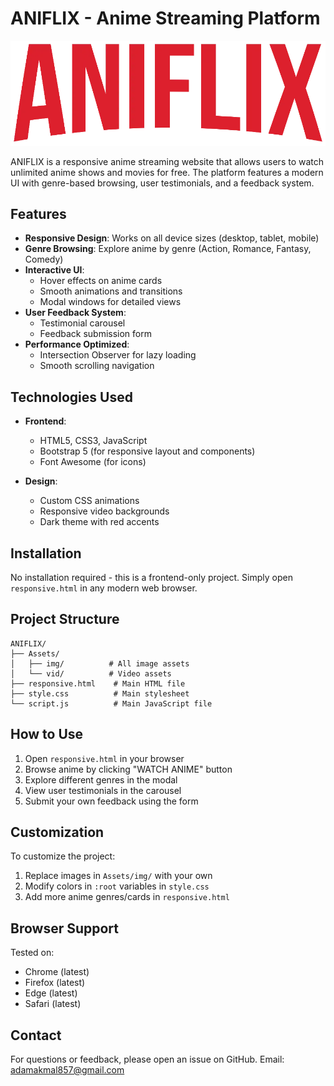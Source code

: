 # ANIFLIX - Anime Streaming Platform

![ANIFLIX Logo](Assets/img/logo.png)

ANIFLIX is a responsive anime streaming website that allows users to watch unlimited anime shows and movies for free. The platform features a modern UI with genre-based browsing, user testimonials, and a feedback system.

## Features

- **Responsive Design**: Works on all device sizes (desktop, tablet, mobile)
- **Genre Browsing**: Explore anime by genre (Action, Romance, Fantasy, Comedy)
- **Interactive UI**: 
  - Hover effects on anime cards
  - Smooth animations and transitions
  - Modal windows for detailed views
- **User Feedback System**: 
  - Testimonial carousel
  - Feedback submission form
- **Performance Optimized**: 
  - Intersection Observer for lazy loading
  - Smooth scrolling navigation

## Technologies Used

- **Frontend**:
  - HTML5, CSS3, JavaScript
  - Bootstrap 5 (for responsive layout and components)
  - Font Awesome (for icons)
  
- **Design**:
  - Custom CSS animations
  - Responsive video backgrounds
  - Dark theme with red accents

## Installation

No installation required - this is a frontend-only project. Simply open `responsive.html` in any modern web browser.

## Project Structure

```
ANIFLIX/
├── Assets/
│   ├── img/          # All image assets
│   └── vid/          # Video assets
├── responsive.html    # Main HTML file
├── style.css          # Main stylesheet
└── script.js          # Main JavaScript file
```

## How to Use

1. Open `responsive.html` in your browser
2. Browse anime by clicking "WATCH ANIME" button
3. Explore different genres in the modal
4. View user testimonials in the carousel
5. Submit your own feedback using the form

## Customization

To customize the project:

1. Replace images in `Assets/img/` with your own
2. Modify colors in `:root` variables in `style.css`
3. Add more anime genres/cards in `responsive.html`

## Browser Support

Tested on:
- Chrome (latest)
- Firefox (latest)
- Edge (latest)
- Safari (latest)


## Contact

For questions or feedback, please open an issue on GitHub.
Email: adamakmal857@gmail.com
